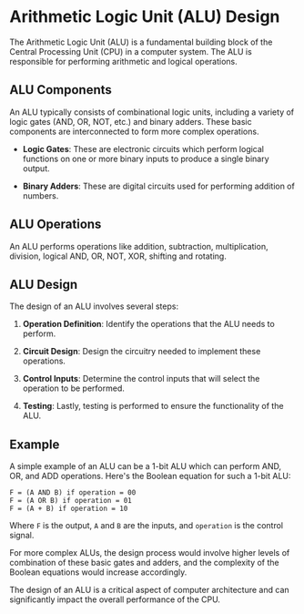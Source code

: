 # Arithmetic Logic Unit (ALU) Design

The Arithmetic Logic Unit (ALU) is a fundamental building block of the Central Processing Unit (CPU) in a computer system. The ALU is responsible for performing arithmetic and logical operations.

## ALU Components

An ALU typically consists of combinational logic units, including a variety of logic gates (AND, OR, NOT, etc.) and binary adders. These basic components are interconnected to form more complex operations.

* **Logic Gates**: These are electronic circuits which perform logical functions on one or more binary inputs to produce a single binary output. 

* **Binary Adders**: These are digital circuits used for performing addition of numbers.

## ALU Operations

An ALU performs operations like addition, subtraction, multiplication, division, logical AND, OR, NOT, XOR, shifting and rotating.

## ALU Design

The design of an ALU involves several steps:

1. **Operation Definition**: Identify the operations that the ALU needs to perform.

2. **Circuit Design**: Design the circuitry needed to implement these operations.

3. **Control Inputs**: Determine the control inputs that will select the operation to be performed.

4. **Testing**: Lastly, testing is performed to ensure the functionality of the ALU.

## Example

A simple example of an ALU can be a 1-bit ALU which can perform AND, OR, and ADD operations. Here's the Boolean equation for such a 1-bit ALU:

```
F = (A AND B) if operation = 00
F = (A OR B) if operation = 01
F = (A + B) if operation = 10
```

Where `F` is the output, `A` and `B` are the inputs, and `operation` is the control signal.

For more complex ALUs, the design process would involve higher levels of combination of these basic gates and adders, and the complexity of the Boolean equations would increase accordingly.

The design of an ALU is a critical aspect of computer architecture and can significantly impact the overall performance of the CPU.